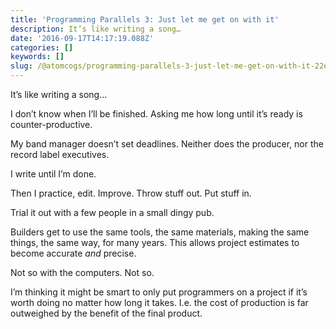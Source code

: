 ```yaml
---
title: 'Programming Parallels 3: Just let me get on with it'
description: It’s like writing a song…
date: '2016-09-17T14:17:19.088Z'
categories: []
keywords: []
slug: /@atomcogs/programming-parallels-3-just-let-me-get-on-with-it-22e9144982b9
---
```


It’s like writing a song…

I don’t know when I’ll be finished. Asking me how long until it’s ready is counter-productive.

My band manager doesn’t set deadlines. Neither does the producer, nor the record label executives.

I write until I’m done.

Then I practice, edit. Improve. Throw stuff out. Put stuff in.

Trial it out with a few people in a small dingy pub.

Builders get to use the same tools, the same materials, making the same things, the same way, for many years. This allows project estimates to become accurate _and_ precise.

Not so with the computers. Not so.

I’m thinking it might be smart to only put programmers on a project if it’s worth doing no matter how long it takes. I.e. the cost of production is far outweighed by the benefit of the final product.